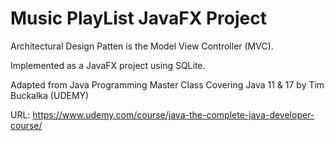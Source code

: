 # Music PlayList JavaFX Project
Architectural Design Patten is the Model View Controller (MVC).

Implemented as a JavaFX project using SQLite.

Adapted from Java Programming Master Class Covering Java 11 & 17 by Tim Buckalka (UDEMY)

URL: https://www.udemy.com/course/java-the-complete-java-developer-course/
